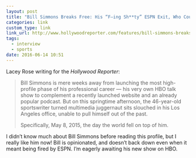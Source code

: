 ```yaml
---
layout: post
title: "Bill Simmons Breaks Free: His “F—ing Sh**ty” ESPN Exit, Who Courted Him and Details of His HBO Show | Hollywood Reporter"
categories: link
custom_type: link
link_url: http://www.hollywoodreporter.com/features/bill-simmons-breaks-free-his-900291
tags:
  - interview
  - sports
date: 2016-06-14 10:51
---
```

Lacey Rose writing for the *Hollywood Reporter*:

> Bill Simmons is mere weeks away from launching the most high-profile phase of his professional career — his very own HBO talk show to complement a recently launched website and an already popular podcast. But on this springtime afternoon, the 46-year-old sportswriter turned multimedia juggernaut sits slouched in his Los Angeles office, unable to pull himself out of the past.
>
> Specifically, May 8, 2015, the day the world fell on top of him.

I didn’t know much about Bill Simmons before reading this profile, but I really like him now! Bill is opinionated, and doesn’t back down even when it meant being fired by ESPN. I’m eagerly awaiting his new show on HBO.
